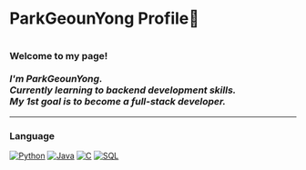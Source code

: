 <h1> ParkGeounYong Profile🌱<h1>
  
  
<h3>
    <b>Welcome to my page!</b><br><br>
    <i>
        I'm ParkGeounYong.<br>
        Currently learning to backend development skills.<br>
        My 1st goal is to become a full-stack developer.<br>
    </i>
</h3>
  
----------------------------------------------------------------------
### Language
[![Python](https://img.shields.io/badge/python-black?style=for-the-badge&logo=python)](https://www.python.org/)
[![Java](https://img.shields.io/badge/java-black?style=for-the-badge&logo=openjdk)](https://www.java.com/ko/)
[![C](https://img.shields.io/badge/c-black?style=for-the-badge&logo=c)](https://en.cppreference.com/w/c)
[![SQL](https://img.shields.io/badge/sql-black?style=for-the-badge&logo=mysql)](https://github.com/parkgeounyong/parkgeounyong/tree/main)
